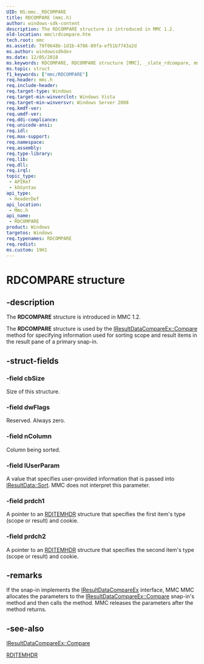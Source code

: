 ```yaml
---
UID: NS:mmc._RDCOMPARE
title: RDCOMPARE (mmc.h)
author: windows-sdk-content
description: The RDCOMPARE structure is introduced in MMC 1.2.
old-location: mmc\rdcompare.htm
tech.root: mmc
ms.assetid: 78f0648b-1d1b-4786-89fa-ef51b7743a2d
ms.author: windowssdkdev
ms.date: 12/05/2018
ms.keywords: RDCOMPARE, RDCOMPARE structure [MMC], _slate_rdcompare, mmc.rdcompare, mmc/RDCOMPARE
ms.topic: struct
f1_keywords: ["mmc/RDCOMPARE"]
req.header: mmc.h
req.include-header: 
req.target-type: Windows
req.target-min-winverclnt: Windows Vista
req.target-min-winversvr: Windows Server 2008
req.kmdf-ver: 
req.umdf-ver: 
req.ddi-compliance: 
req.unicode-ansi: 
req.idl: 
req.max-support: 
req.namespace: 
req.assembly: 
req.type-library: 
req.lib: 
req.dll: 
req.irql: 
topic_type:
 - APIRef
 - kbSyntax
api_type:
 - HeaderDef
api_location:
 - Mmc.h
api_name:
 - RDCOMPARE
product: Windows
targetos: Windows
req.typenames: RDCOMPARE
req.redist: 
ms.custom: 19H1
---
```


# RDCOMPARE structure


## -description


The 
<b>RDCOMPARE</b> structure is introduced in MMC 1.2.

The 
<b>RDCOMPARE</b> structure is used by the 
<a href="https://docs.microsoft.com/windows/desktop/api/mmc/nf-mmc-iresultdatacompareex-compare">IResultDataCompareEx::Compare</a> method for specifying information used for sorting scope and result items in the result pane of a primary snap-in.


## -struct-fields




### -field cbSize

Size of this structure.


### -field dwFlags

Reserved. Always zero.


### -field nColumn

Column being sorted.


### -field lUserParam

A value that specifies user-provided information that is passed into 
<a href="https://docs.microsoft.com/windows/desktop/api/mmc/nf-mmc-iresultdata-sort">IResultData::Sort</a>. MMC does not interpret this parameter.


### -field prdch1

A pointer to an 
<a href="https://docs.microsoft.com/windows/desktop/api/mmc/ns-mmc-_rdcitemhdr">RDITEMHDR</a> structure that specifies the first item's type (scope or result) and cookie.


### -field prdch2

A pointer to an 
<a href="https://docs.microsoft.com/windows/desktop/api/mmc/ns-mmc-_rdcitemhdr">RDITEMHDR</a> structure that specifies the second item's type (scope or result) and cookie.


## -remarks



If the snap-in implements the 
<a href="https://docs.microsoft.com/windows/desktop/api/mmc/nn-mmc-iresultdatacompareex">IResultDataCompareEx</a> interface, MMC MMC allocates the parameters to the 
<a href="https://docs.microsoft.com/windows/desktop/api/mmc/nf-mmc-iresultdatacompareex-compare">IResultDataCompareEx::Compare</a> snap-in's method and then calls the method. MMC releases the parameters after the method returns.




## -see-also




<a href="https://docs.microsoft.com/windows/desktop/api/mmc/nf-mmc-iresultdatacompareex-compare">IResultDataCompareEx::Compare</a>



<a href="https://docs.microsoft.com/windows/desktop/api/mmc/ns-mmc-_rdcitemhdr">RDITEMHDR</a>
 

 

